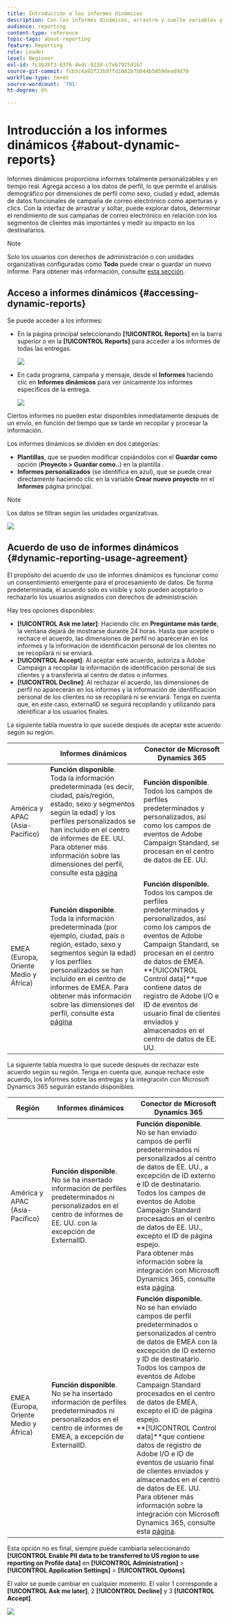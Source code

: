 ```yaml
---
title: Introducción a los informes dinámicos
description: Con los informes dinámicos, arrastre y suelte variables y dimensiones en su entorno de forma libre y analice el éxito de sus campañas.
audience: reporting
content-type: reference
topic-tags: about-reporting
feature: Reporting
role: Leader
level: Beginner
exl-id: fc3b28f3-63f6-4edc-923d-c7eb7925d1b7
source-git-commit: fcb5c4a92f23bdffd1082b7b044b5859dead9d70
workflow-type: tm+mt
source-wordcount: '791'
ht-degree: 6%

---
```


# Introducción a los informes dinámicos {#about-dynamic-reports}

Informes dinámicos proporciona informes totalmente personalizables y en tiempo real. Agrega acceso a los datos de perfil, lo que permite el análisis demográfico por dimensiones de perfil como sexo, ciudad y edad, además de datos funcionales de campaña de correo electrónico como aperturas y clics. Con la interfaz de arrastrar y soltar, puede explorar datos, determinar el rendimiento de sus campañas de correo electrónico en relación con los segmentos de clientes más importantes y medir su impacto en los destinatarios.

>[!NOTE]
>
>Solo los usuarios con derechos de administración o con unidades organizativas configuradas como **Todo** puede crear o guardar un nuevo informe. Para obtener más información, consulte [esta sección](../../administration/using/users-management.md).

## Acceso a informes dinámicos {#accessing-dynamic-reports}

Se puede acceder a los informes:

* En la página principal seleccionando **[!UICONTROL Reports]** en la barra superior o en la **[!UICONTROL Reports]** para acceder a los informes de todas las entregas.

   ![](assets/campaign_reports_access.png)

* En cada programa, campaña y mensaje, desde el **Informes** haciendo clic en **Informes dinámicos** para ver únicamente los informes específicos de la entrega.

   ![](assets/campaign_reports_description.png)

Ciertos informes no pueden estar disponibles inmediatamente después de un envío, en función del tiempo que se tarde en recopilar y procesar la información.

Los informes dinámicos se dividen en dos categorías:

* **Plantillas**, que se pueden modificar copiándolos con el **Guardar como** opción (**Proyecto > Guardar como..**) en la plantilla .
* **Informes personalizados** (se identifica en azul), que se puede crear directamente haciendo clic en la variable **Crear nuevo proyecto** en el **Informes** página principal.

>[!NOTE]
>
>Los datos se filtran según las unidades organizativas.

![](assets/dynamic_report_overview.png)

## Acuerdo de uso de informes dinámicos {#dynamic-reporting-usage-agreement}

El propósito del acuerdo de uso de informes dinámicos es funcionar como un consentimiento emergente para el procesamiento de datos. De forma predeterminada, el acuerdo solo es visible y solo pueden aceptarlo o rechazarlo los usuarios asignados con derechos de administración.

Hay tres opciones disponibles:

* **[!UICONTROL Ask me later]**: Haciendo clic en **Pregúntame más tarde**, la ventana dejará de mostrarse durante 24 horas. Hasta que acepte o rechace el acuerdo, las dimensiones de perfil no aparecerán en los informes y la información de identificación personal de los clientes no se recopilará ni se enviará.
* **[!UICONTROL Accept]**: Al aceptar este acuerdo, autoriza a Adobe Campaign a recopilar la información de identificación personal de sus clientes y a transferirla al centro de datos o informes.
* **[!UICONTROL Decline]**: Al rechazar el acuerdo, las dimensiones de perfil no aparecerán en los informes y la información de identificación personal de los clientes no se recopilará ni se enviará. Tenga en cuenta que, en este caso, externalID se seguirá recopilando y utilizando para identificar a los usuarios finales.

La siguiente tabla muestra lo que sucede después de aceptar este acuerdo según su región.

|  | Informes dinámicos | Conector de Microsoft Dynamics 365 |
|---|---|---|
| América y APAC (Asia-Pacífico) | **Función disponible**. <br>Toda la información predeterminada (es decir, ciudad, país/región, estado, sexo y segmentos según la edad) y los perfiles personalizados se han incluido en el centro de informes de EE. UU. Para obtener más información sobre las dimensiones del perfil, consulte esta [página](../../reporting/using/list-of-components-.md) | **Función disponible**. <br>Todos los campos de perfiles predeterminados y personalizados, así como los campos de eventos de Adobe Campaign Standard, se procesan en el centro de datos de EE. UU. |
| EMEA (Europa, Oriente Medio y África) | **Función disponible**. <br>Toda la información predeterminada (por ejemplo, ciudad, país o región, estado, sexo y segmentos según la edad) y los perfiles personalizados se han incluido en el centro de informes de EMEA. Para obtener más información sobre las dimensiones del perfil, consulte esta [página](../../reporting/using/list-of-components-.md) | **Función disponible.** <br>Todos los campos de perfiles predeterminados y personalizados, así como los campos de eventos de Adobe Campaign Standard, se procesan en el centro de datos de EMEA. <br>**[!UICONTROL Control data]**que contiene datos de registro de Adobe I/O e ID de eventos de usuario final de clientes enviados y almacenados en el centro de datos de EE. UU. |

La siguiente tabla muestra lo que sucede después de rechazar este acuerdo según su región. Tenga en cuenta que, aunque rechace este acuerdo, los informes sobre las entregas y la integración con Microsoft Dynamics 365 seguirán estando disponibles.

| Región | Informes dinámicos | Conector de Microsoft Dynamics 365 |
|---|---|---|
| América y APAC (Asia-Pacífico) | **Función disponible**. <br> No se ha insertado información de perfiles predeterminados ni personalizados en el centro de informes de EE. UU. con la excepción de ExternalID. | **Función disponible**. <br>No se han enviado campos de perfil predeterminados ni personalizados al centro de datos de EE. UU., a excepción de ID externo e ID de destinatario. <br>Todos los campos de eventos de Adobe Campaign Standard procesados en el centro de datos de EE. UU., excepto el ID de página espejo. <br>Para obtener más información sobre la integración con Microsoft Dynamics 365, consulte esta [página](../../integrating/using/d365-acs-get-started.md). |
| EMEA (Europa, Oriente Medio y África) | **Función disponible**. <br>No se ha insertado información de perfiles predeterminados ni personalizados en el centro de informes de EMEA, a excepción de ExternalID. | **Función disponible.** <br>No se han enviado campos de perfil predeterminados o personalizados al centro de datos de EMEA con la excepción de ID externo y ID de destinatario. <br>Todos los campos de eventos de Adobe Campaign Standard procesados en el centro de datos de EMEA, excepto el ID de página espejo.  <br>**[!UICONTROL Control data]**que contiene datos de registro de Adobe I/O e ID de eventos de usuario final de clientes enviados y almacenados en el centro de datos de EE. UU.<br>Para obtener más información sobre la integración con Microsoft Dynamics 365, consulte esta [página](../../integrating/using/d365-acs-get-started.md). |

Esta opción no es final, siempre puede cambiarla seleccionando **[!UICONTROL Enable PII data to be transferred to US region to use reporting on Profile data]** en **[!UICONTROL Administration]** > **[!UICONTROL Application Settings]** > **[!UICONTROL Options]**.

El valor se puede cambiar en cualquier momento. El valor 1 corresponde a **[!UICONTROL Ask me later]**, 2 **[!UICONTROL Decline]** y 3 **[!UICONTROL Accept]**.

![](assets/pii_window_2.png)
